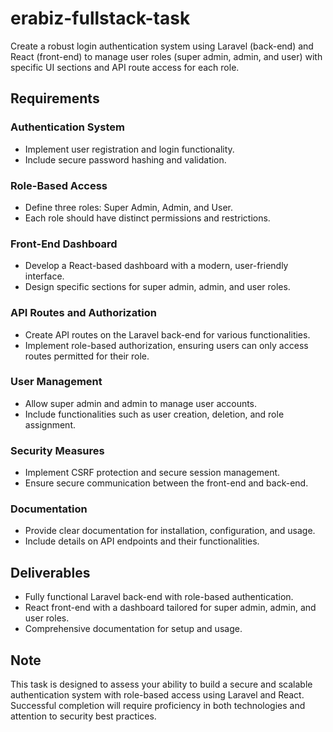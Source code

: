 # erabiz-fullstack-task

Create a robust login authentication system using Laravel (back-end) and React (front-end) to manage user roles (super admin, admin, and user) with specific UI sections and API route access for each role.

## Requirements

### Authentication System
- Implement user registration and login functionality.
- Include secure password hashing and validation.

### Role-Based Access
- Define three roles: Super Admin, Admin, and User.
- Each role should have distinct permissions and restrictions.

### Front-End Dashboard
- Develop a React-based dashboard with a modern, user-friendly interface.
- Design specific sections for super admin, admin, and user roles.

### API Routes and Authorization
- Create API routes on the Laravel back-end for various functionalities.
- Implement role-based authorization, ensuring users can only access routes permitted for their role.

### User Management
- Allow super admin and admin to manage user accounts.
- Include functionalities such as user creation, deletion, and role assignment.

### Security Measures
- Implement CSRF protection and secure session management.
- Ensure secure communication between the front-end and back-end.

### Documentation
- Provide clear documentation for installation, configuration, and usage.
- Include details on API endpoints and their functionalities.

## Deliverables
- Fully functional Laravel back-end with role-based authentication.
- React front-end with a dashboard tailored for super admin, admin, and user roles.
- Comprehensive documentation for setup and usage.

## Note
This task is designed to assess your ability to build a secure and scalable authentication system with role-based access using Laravel and React. Successful completion will require proficiency in both technologies and attention to security best practices.
